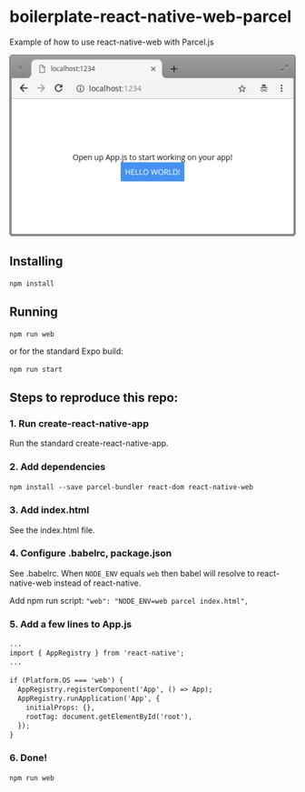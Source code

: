 # boilerplate-react-native-web-parcel

Example of how to use react-native-web with Parcel.js

<img src="/docs/screenshot.png" alt="Screenshot"/>

## Installing

`npm install`

## Running

`npm run web`

or for the standard Expo build:

`npm run start`

## Steps to reproduce this repo:

### 1. Run create-react-native-app

Run the standard create-react-native-app.

### 2. Add dependencies

`npm install --save parcel-bundler react-dom react-native-web`

### 3. Add index.html

See the index.html file.

### 4. Configure .babelrc, package.json

See .babelrc. When `NODE_ENV` equals `web` then babel will resolve to react-native-web instead of react-native.

Add npm run script: `"web": "NODE_ENV=web parcel index.html",`

### 5. Add a few lines to App.js

```
...
import { AppRegistry } from 'react-native';
...

if (Platform.OS === 'web') {
  AppRegistry.registerComponent('App', () => App);
  AppRegistry.runApplication('App', {
    initialProps: {},
    rootTag: document.getElementById('root'),
  });
}
```

### 6. Done!

`npm run web`
